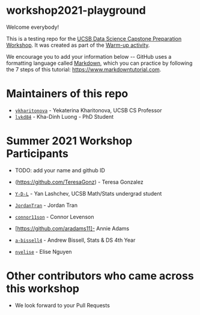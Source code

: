 # workshop2021-playground
Welcome everybody!

This is a testing repo for the [UCSB Data Science Capstone Preparation Workshop](https://ucsb-ds.github.io/workshop2021).
It was created as part of the [Warm-up activity](https://ucsb-ds.github.io/workshop2021/intro-git#warm-up).

We encourage you to add your information below -- GitHub uses a formatting language called [Markdown](https://www.markdownguide.org/getting-started), which you can practice by following the 7 steps of this tutorial: <https://www.markdowntutorial.com>.

# Maintainers of this repo
* [`ykharitonova`](https://github.com/ykharitonova) - Yekaterina Kharitonova, UCSB CS Professor
* [`lvkd84`](https://github.com/lvkd84) - Kha-Dinh Luong - PhD Student

# Summer 2021 Workshop Participants
* TODO: add your name and github ID

* (https://github.com/TeresaGonz) - Teresa Gonzalez
* [`Y-D-L`](https://github.com/Y-D-L) - Yan Lashchev, UCSB Math/Stats undergrad student
* [`JordanTran`](https://github.com/JordanTran) - Jordan Tran
* [`connor11son`](https://github.com/connor11son/) - Connor Levenson
* [https://github.com/aradams11]- Annie Adams
* [`a-bissell4`](http://github.com/a-bissell4) - Andrew Bissell, Stats & DS 4th Year
* [`nyelise`](https://github.com/nyelise) - Elise Nguyen

# Other contributors who came across this workshop
* We look forward to your Pull Requests
